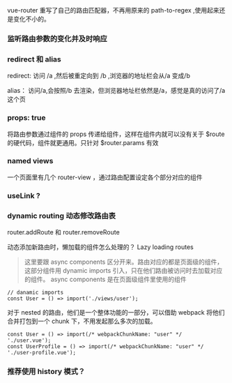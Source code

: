 vue-router 重写了自己的路由匹配器，不再用原来的 path-to-regex ,使用起来还是变化不小的。

### 监听路由参数的变化并及时响应

### redirect 和 alias

redirect: 访问 /a ,然后被重定向到 /b ,浏览器的地址栏会从/a 变成/b

alias： 访问/a,会按照/b 去渲染，但浏览器地址栏依然是/a，感觉是真的访问了/a 这个页

### props: true

将路由参数通过组件的 props 传递给组件，这样在组件内就可以没有关于 $route 的硬代码，组件就更通用。只针对 $router.params 有效

### named views

一个页面里有几个 router-view ，通过路由配置设定各个部分对应的组件

### useLink ?

### dynamic routing 动态修改路由表

router.addRoute 和 router.removeRoute

动态添加新路由时，懒加载的组件怎么处理的？ Lazy loading routes

> 这里要跟 async components 区分开来。路由对应的都是页面级的组件，这部分组件用 dynamic imports 引入，只在他们路由被访问时去加载对应的组件。 async components 是在页面级组件里使用的组件

```
// danamic imports
const User = () => import('./views/user');
```

对于 nested 的路由，他们是一个整体功能的一部分，可以借助 webpack 将他们合并打包到一个 chunk 下，不用发起那么多次的加载。

```
const User = () => import(/* webpackChunkName: "user" */ './user.vue');
const UserProfile = () => import(/* webpackChunkName: "user" */ './user-profile.vue');
```

### 推荐使用 history 模式？
